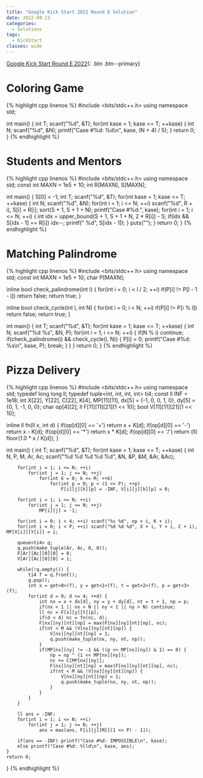 ```yaml
---
title: "Google Kick Start 2022 Round E Solution"
date: 2022-08-23
categories:
  - Solutions
tags:
  - KickStart
classes: wide
---
```


[Google Kick Start Round E 2022](https://codingcompetitions.withgoogle.com/kickstart/round/00000000008cb0f5){: .btn .btn--primary}

# Coloring Game
{% highlight cpp linenos %}
#include <bits/stdc++.h>
using namespace std;

int main() {
    int T;
    scanf("%d", &T);
    for(int kase = 1; kase <= T; ++kase) {
        int N;
        scanf("%d", &N);
        printf("Case #%d: %d\n", kase, (N + 4) / 5);
    }
    return 0;
}
{% endhighlight %}

# Students and Mentors
{% highlight cpp linenos %}
#include <bits/stdc++.h>
using namespace std;
const int MAXN = 1e5 + 10;
int R[MAXN], S[MAXN];

int main() {
    S[0] = -1;
    int T;
    scanf("%d", &T);
    for(int kase = 1; kase <= T; ++kase) {
        int N;
        scanf("%d", &N);
        for(int i = 1; i <= N; ++i) scanf("%d", R + i), S[i] = R[i];
        sort(S + 1, S + 1 + N);
        printf("Case #%d:", kase);
        for(int i = 1; i <= N; ++i) {
            int idx = upper_bound(S + 1, S + 1 + N, 2 * R[i]) - S;
            if(idx && S[idx - 1] == R[i]) idx--;
            printf(" %d", S[idx - 1]);
        }
        puts("");
    }
    return 0;
}
{% endhighlight %}

# Matching Palindrome
{% highlight cpp linenos %}
#include <bits/stdc++.h>
using namespace std;
const int MAXN = 1e5 + 10;
char P[MAXN];

inline bool check_palindrome(int l) {
    for(int i = 0; i < l / 2; ++i)
        if(P[i] != P[l - 1 - i]) return false;
    return true;
}

inline bool check_cycle(int l, int N) {
    for(int i = 0; i < N; ++i) 
        if(P[i] != P[i % l]) return false;
    return true;
}

int main() {
    int T;
    scanf("%d", &T);
    for(int kase = 1; kase <= T; ++kase) {
        int N;
        scanf("%d %s", &N, P);
        for(int i = 1; i <= N; ++i) {
            if(N % i) continue;
            if(check_palindrome(i) && check_cycle(i, N)) {
                P[i] = 0;
                printf("Case #%d: %s\n", kase, P);
                break;
            }
        }
    }
    return 0;
}
{% endhighlight %}

# Pizza Delivery
{% highlight cpp linenos %}
#include <bits/stdc++.h>
using namespace std;
typedef long long ll;
typedef tuple<int, int, int, int> ti4;
const ll INF = 1e18;
int X[22], Y[22], C[22], K[4], MP[11][11], dx[5] = {-1, 0, 0, 1, 0}, dy[5] = {0, 1, -1, 0, 0};
char op[4][2];
ll F[11][11][21][1 << 10];
bool V[11][11][21][1 << 10];


inline ll fn(ll x, int d) {
    if(op[d][0] == '+') return x + K[d];
    if(op[d][0] == '-') return x - K[d];
    if(op[d][0] == '*') return x * K[d];
    if(op[d][0] == '/') return (ll) floor(1.0 * x / K[d]);
}

int main() {
    int T;
    scanf("%d", &T);
    for(int kase = 1; kase <= T; ++kase) {
        int N, P, M, Ar, Ac;
        scanf("%d %d %d %d %d", &N, &P, &M, &Ar, &Ac);

        for(int i = 1; i <= N; ++i)
            for(int j = 1; j <= N; ++j)
                for(int k = 0; k <= M; ++k)
                    for(int p = 0; p < (1 << P); ++p)
                        F[i][j][k][p] = -INF, V[i][j][k][p] = 0;

        for(int i = 1; i <= N; ++i)
            for(int j = 1; j <= N; ++j)
                MP[i][j] = -1;

        for(int i = 0; i < 4; ++i) scanf("%s %d", op + i, K + i);
        for(int i = 0; i < P; ++i) scanf("%d %d %d", X + i, Y + i, C + i), MP[X[i]][Y[i]] = i;

        queue<ti4> q;
        q.push(make_tuple(Ar, Ac, 0, 0));
        F[Ar][Ac][0][0] = 0;
        V[Ar][Ac][0][0] = 1;

        while(!q.empty()) {
            ti4 f = q.front();
            q.pop();
            int x = get<0>(f), y = get<1>(f), t = get<2>(f), p = get<3>(f);
            for(int d = 0; d <= 4; ++d) {
                int nx = x + dx[d], ny = y + dy[d], nt = t + 1, np = p;
                if(nx < 1 || nx > N || ny < 1 || ny > N) continue;
                ll nc = F[x][y][t][p];
                if(d < 4) nc = fn(nc, d);
                F[nx][ny][nt][np] = max(F[nx][ny][nt][np], nc);
                if(nt < M && !V[nx][ny][nt][np]) {
                    V[nx][ny][nt][np] = 1;
                    q.push(make_tuple(nx, ny, nt, np));
                }
                if(MP[nx][ny] != -1 && ((p >> MP[nx][ny]) & 1) == 0) {
                    np = np ^ (1 << MP[nx][ny]);
                    nc += C[MP[nx][ny]];
                    F[nx][ny][nt][np] = max(F[nx][ny][nt][np], nc);
                    if(nt < M && !V[nx][ny][nt][np]) {
                        V[nx][ny][nt][np] = 1;
                        q.push(make_tuple(nx, ny, nt, np));
                    }
                }
            }
        }

        ll ans = -INF;
        for(int i = 1; i <= N; ++i)
            for(int j = 1; j <= N; ++j)
                ans = max(ans, F[i][j][M][(1 << P) - 1]);
        
        if(ans == -INF) printf("Case #%d: IMPOSSIBLE\n", kase);
        else printf("Case #%d: %lld\n", kase, ans);
    }
    return 0;
}
{% endhighlight %}
